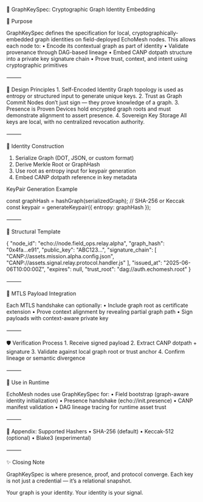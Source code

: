 🔐 GraphKeySpec: Cryptographic Graph Identity Embedding

🧭 Purpose

GraphKeySpec defines the specification for local, cryptographically-embedded graph identities on field-deployed EchoMesh nodes. This allows each node to:
	•	Encode its contextual graph as part of identity
	•	Validate provenance through DAG-based lineage
	•	Embed CANP dotpath structure into a private key signature chain
	•	Prove trust, context, and intent using cryptographic primitives

⸻

🧠 Design Principles
	1.	Self-Encoded Identity
Graph topology is used as entropy or structured input to generate unique keys.
	2.	Trust as Graph Commit
Nodes don’t just sign — they prove knowledge of a graph.
	3.	Presence is Proven
Devices hold encrypted graph roots and must demonstrate alignment to assert presence.
	4.	Sovereign Key Storage
All keys are local, with no centralized revocation authority.

⸻

🧬 Identity Construction

1. Serialize Graph (DOT, JSON, or custom format)
2. Derive Merkle Root or GraphHash
3. Use root as entropy input for keypair generation
4. Embed CANP dotpath reference in key metadata

KeyPair Generation Example

const graphHash = hashGraph(serializedGraph);  // SHA-256 or Keccak
const keypair = generateKeypair({ entropy: graphHash });


⸻

🧱 Structural Template

{
  "node_id": "echo://node.field_ops.relay.alpha",
  "graph_hash": "0x4fa...e91",
  "public_key": "ABC123...",
  "signature_chain": [
    "CANP://assets.mission.alpha.config.json",
    "CANP://assets.signal.relay.protocol.handler.js"
  ],
  "issued_at": "2025-06-06T10:00:00Z",
  "expires": null,
  "trust_root": "dag://auth.echomesh.root"
}


⸻

🔐 MTLS Payload Integration

Each MTLS handshake can optionally:
	•	Include graph root as certificate extension
	•	Prove context alignment by revealing partial graph path
	•	Sign payloads with context-aware private key

⸻

🛡️ Verification Process
	1.	Receive signed payload
	2.	Extract CANP dotpath + signature
	3.	Validate against local graph root or trust anchor
	4.	Confirm lineage or semantic divergence

⸻

🔄 Use in Runtime

EchoMesh nodes use GraphKeySpec for:
	•	Field bootstrap (graph-aware identity initialization)
	•	Presence handshake (echo://init.presence)
	•	CANP manifest validation
	•	DAG lineage tracing for runtime asset trust

⸻

📎 Appendix: Supported Hashers
	•	SHA-256 (default)
	•	Keccak-512 (optional)
	•	Blake3 (experimental)

⸻

✨ Closing Note

GraphKeySpec is where presence, proof, and protocol converge. Each key is not just a credential — it’s a relational snapshot.

Your graph is your identity. Your identity is your signal.